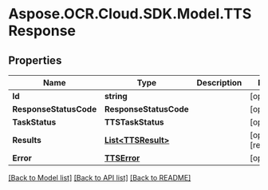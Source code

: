 # Aspose.OCR.Cloud.SDK.Model.TTSResponse

## Properties

Name | Type | Description | Notes
------------ | ------------- | ------------- | -------------
**Id** | **string** |  | [optional] 
**ResponseStatusCode** | **ResponseStatusCode** |  | [optional] 
**TaskStatus** | **TTSTaskStatus** |  | [optional] 
**Results** | [**List&lt;TTSResult&gt;**](TTSResult.md) |  | [optional] [readonly] 
**Error** | [**TTSError**](TTSError.md) |  | [optional] 

[[Back to Model list]](../README.md#documentation-for-models) [[Back to API list]](../README.md#documentation-for-api-endpoints) [[Back to README]](../README.md)

